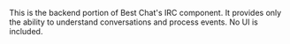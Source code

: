 ﻿This is the backend portion of Best Chat's IRC component.  It provides only the ability to understand conversations and process events.  No UI is included.